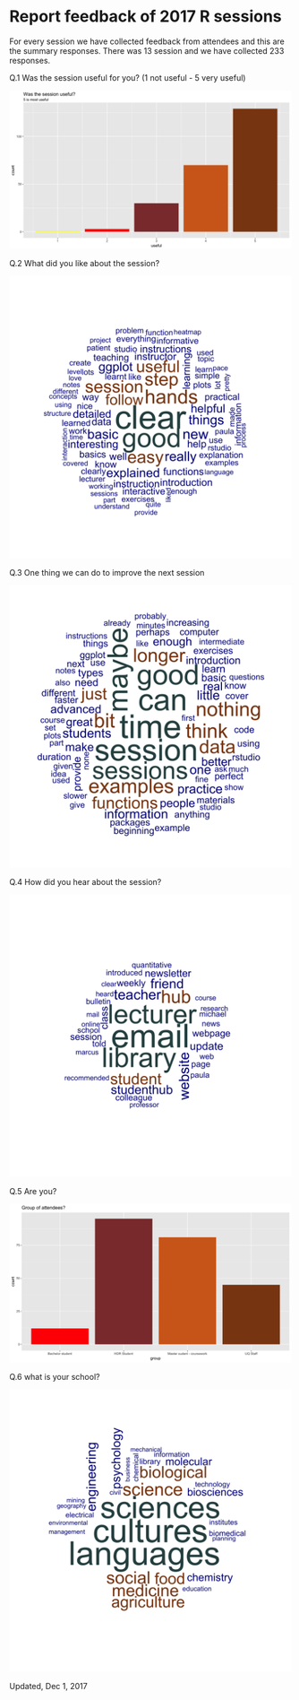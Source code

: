 # Report feedback of 2017 R sessions

For every session we have collected feedback from attendees and this are the summary responses.
There was 13 session and we have collected 233 responses.

Q.1 Was the session useful for you? (1 not useful - 5 very useful)

![](figures/_useful_.png)

Q.2 What did you like about the session?

![](figures/_Good_.png)

Q.3 One thing we can do to improve the next session

![](figures/_toImprove_.png)

Q.4 How did you hear about the session?

![](figures/_hear_.png)

Q.5 Are you?

![](figures/_group_.png)

Q.6 what is your school?

![](figures/_School_.png)



Updated, Dec 1, 2017
